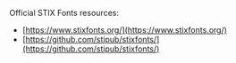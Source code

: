Official STIX Fonts resources:

- [https://www.stixfonts.org/](https://www.stixfonts.org/)
- [https://github.com/stipub/stixfonts/](https://github.com/stipub/stixfonts/)

